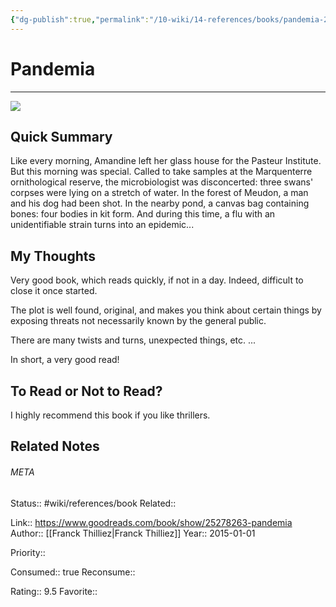 ```yaml
---
{"dg-publish":true,"permalink":"/10-wiki/14-references/books/pandemia-20230304063719/","title":"Pandemia","tags":["wiki/references/need-work"]}
---
```


# Pandemia
---
![](https://i.gr-assets.com/images/S/compressed.photo.goodreads.com/books/1428077310l/25278263.jpg)

## Quick Summary
Like every morning, Amandine left her glass house for the Pasteur Institute. But this morning was special. Called to take samples at the Marquenterre ornithological reserve, the microbiologist was disconcerted: three swans' corpses were lying on a stretch of water.
In the forest of Meudon, a man and his dog had been shot. In the nearby pond, a canvas bag containing bones: four bodies in kit form.
And during this time, a flu with an unidentifiable strain turns into an epidemic...

## My Thoughts
Very good book, which reads quickly, if not in a day. Indeed, difficult to close it once started.

The plot is well found, original, and makes you think about certain things by exposing threats not necessarily known by the general public.

There are many twists and turns, unexpected things, etc. ...

In short, a very good read!

## To Read or Not to Read?
I highly recommend this book if you like thrillers.


## Related Notes




###### META
Status:: #wiki/references/book
Related:: 

Link:: https://www.goodreads.com/book/show/25278263-pandemia
Author:: [[Franck Thilliez\|Franck Thilliez]]
Year:: 2015-01-01

Priority:: 

Consumed:: true
Reconsume:: 

Rating:: 9.5
Favorite:: 
